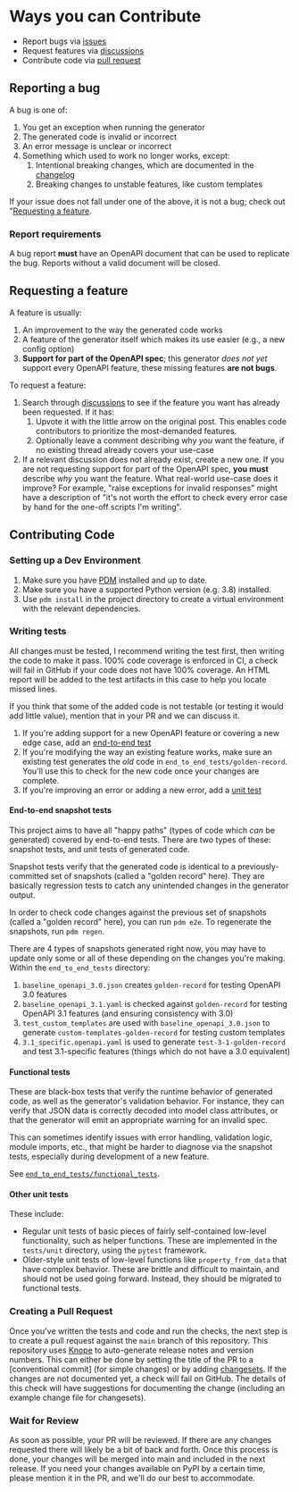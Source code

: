 # Ways you can Contribute

- Report bugs via [issues](https://github.com/openapi-generators/openapi-python-client/issues)
- Request features via [discussions](https://github.com/openapi-generators/openapi-python-client/discussions)
- Contribute code via [pull request](https://github.com/openapi-generators/openapi-python-client/pulls)

## Reporting a bug

A bug is one of:

1. You get an exception when running the generator
2. The generated code is invalid or incorrect
3. An error message is unclear or incorrect
4. Something which used to work no longer works, except:
   1. Intentional breaking changes, which are documented in the [changelog](https://github.com/openapi-generators/openapi-python-client/blob/main/CHANGELOG.md)
   2. Breaking changes to unstable features, like custom templates

If your issue does not fall under one of the above, it is not a bug; check out "[Requesting a feature](#requesting-a-feature).

### Report requirements

A bug report **must** have an OpenAPI document that can be used to replicate the bug. Reports without a valid document will be closed.

## Requesting a feature

A feature is usually:

1. An improvement to the way the generated code works
2. A feature of the generator itself which makes its use easier (e.g., a new config option)
3. **Support for part of the OpenAPI spec**; this generator _does not yet_ support every OpenAPI feature, these missing features **are not bugs**.

To request a feature:

1. Search through [discussions](https://github.com/openapi-generators/openapi-python-client/discussions/categories/feature-request) to see if the feature you want has already been requested. If it has:
   1. Upvote it with the little arrow on the original post. This enables code contributors to prioritize the most-demanded features.
   2. Optionally leave a comment describing why _you_ want the feature, if no existing thread already covers your use-case
2. If a relevant discussion does not already exist, create a new one. If you are not requesting support for part of the OpenAPI spec, **you must** describe _why_ you want the feature. What real-world use-case does it improve? For example, "raise exceptions for invalid responses" might have a description of "it's not worth the effort to check every error case by hand for the one-off scripts I'm writing".

## Contributing Code

### Setting up a Dev Environment

1. Make sure you have [PDM](https://pdm-project.org) installed and up to date.
2. Make sure you have a supported Python version (e.g. 3.8) installed.
3. Use `pdm install` in the project directory to create a virtual environment with the relevant dependencies.

### Writing tests

All changes must be tested, I recommend writing the test first, then writing the code to make it pass. 100% code coverage is enforced in CI, a check will fail in GitHub if your code does not have 100% coverage. An HTML report will be added to the test artifacts in this case to help you locate missed lines.

If you think that some of the added code is not testable (or testing it would add little value), mention that in your PR and we can discuss it.

1. If you're adding support for a new OpenAPI feature or covering a new edge case, add an [end-to-end test](#end-to-end-tests)
2. If you're modifying the way an existing feature works, make sure an existing test generates the _old_ code in `end_to_end_tests/golden-record`. You'll use this to check for the new code once your changes are complete.
3. If you're improving an error or adding a new error, add a [unit test](#unit-tests)

#### End-to-end snapshot tests

This project aims to have all "happy paths" (types of code which _can_ be generated) covered by end-to-end tests. There are two types of these: snapshot tests, and unit tests of generated code.

Snapshot tests verify that the generated code is identical to a previously-committed set of snapshots (called a "golden record" here). They are basically regression tests to catch any unintended changes in the generator output.

In order to check code changes against the previous set of snapshots (called a "golden record" here), you can run `pdm e2e`. To regenerate the snapshots, run `pdm regen`.

There are 4 types of snapshots generated right now, you may have to update only some or all of these depending on the changes you're making. Within the `end_to_end_tests` directory:

1. `baseline_openapi_3.0.json` creates `golden-record` for testing OpenAPI 3.0 features
2. `baseline_openapi_3.1.yaml` is checked against `golden-record` for testing OpenAPI 3.1 features (and ensuring consistency with 3.0)
3. `test_custom_templates` are used with `baseline_openapi_3.0.json` to generate `custom-templates-golden-record` for testing custom templates
4. `3.1_specific.openapi.yaml` is used to generate `test-3-1-golden-record` and test 3.1-specific features (things which do not have a 3.0 equivalent)

#### Functional tests

These are black-box tests that verify the runtime behavior of generated code, as well as the generator's validation behavior. For instance, they can verify that JSON data is correctly decoded into model class attributes, or that the generator will emit an appropriate warning for an invalid spec.

This can sometimes identify issues with error handling, validation logic, module imports, etc., that might be harder to diagnose via the snapshot tests, especially during development of a new feature.

See [`end_to_end_tests/functional_tests`](./end_to_end_tests/functional_tests).

#### Other unit tests

These include:

* Regular unit tests of basic pieces of fairly self-contained low-level functionality, such as helper functions. These are implemented in the `tests/unit` directory, using the `pytest` framework.
* Older-style unit tests of low-level functions like `property_from_data` that have complex behavior. These are brittle and difficult to maintain, and should not be used going forward. Instead, they should be migrated to functional tests.

### Creating a Pull Request

Once you've written the tests and code and run the checks, the next step is to create a pull request against the `main` branch of this repository. This repository uses [Knope] to auto-generate release notes and version numbers. This can either be done by setting the title of the PR to a [conventional commit] (for simple changes) or by adding [changesets]. If the changes are not documented yet, a check will fail on GitHub. The details of this check will have suggestions for documenting the change (including an example change file for changesets).

### Wait for Review

As soon as possible, your PR will be reviewed. If there are any changes requested there will likely be a bit of back and forth. Once this process is done, your changes will be merged into main and included in the next release. If you need your changes available on PyPI by a certain time, please mention it in the PR, and we'll do our best to accommodate.

[Knope]: https://knope.tech
[changesets]: https://knope.tech/reference/concepts/changeset/
[Conventional Commits]: https://knope.tech/reference/concepts/conventional-commits/
